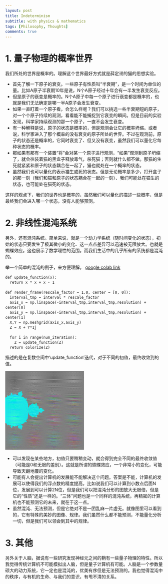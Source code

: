 ```yaml
---
layout: post
title: Indeterminism
subtitle: with physics & mathematics
tags: [Philosophy, Thoughts]
comments: true
---
```


# 1. 量子物理的概率世界

我们所处的世界是概率的。理解这个世界最好方式就是薛定谔的猫的思想实验。

* 首先了解一下原子的衰变。一些原子有性质叫“半衰期”，是一个时间为单位的量。比如A原子半衰期10年是说，N个A原子经过十年会有一半发生衰变反应。
* 但是原子的衰变是概率的。N个A原子中每一个原子进行衰变都是概率的，也就是我们无法确定是哪一半A原子会发生衰变。
* 如果一直盯着一个原子看，会怎么样呢？我们可以挑选一些半衰期短的原子，对一个个原子持续的观测，看看能不能捕捉到它衰变的瞬间。但是目前的实验发现，科学家持续观测的那一个原子，一直不会发生衰变。
* 有一种解释是说，原子的状态是概率的，但是观测会让它的概率坍缩。或者说，科学家进入了那个概率的没有衰变的原子所处的世界。不过在观测前，原子的状态还是概率的，它同时衰变了、但又没有衰变，虽然我们可以量化它每种状态的概率。
* 那如果有那有一个装置“将”会对某一个原子进行观测，“如果”观测到原子坍缩了，就会往装着猫的黑盒子释放毒气，杀死猫；否则就什么都不做。那猫的生死就紧紧和原子的状态耦合在一起了，猫也就处在一个概率的状态。
* 虽然我们也可以量化的表示猫生或死的状态。但是无论概率是多少，打开盒子的那一刻（我们和猫和原子的状态耦合在一起的一刻）、我们可能处在猫生的状态，也可能处在猫死的状态。

这样的观点下，我们的世界也是概率的，虽然我们可以量化的描述一些概率，但是最终我们会进入哪一个状态，没有人能够预测。


# 2. 非线性混沌系统

另外，还有混沌系统。简单来说，就是一个动力学系统（随时间变化的状态），初始的状态只要发生了极其微小的变化、这一点点差异可以迅速被无限放大。也就是蝴蝶效应。这也展示了数学理性的范围。而我们生活中的几乎所有的系统都是混沌的。

举一个简单的混沌的例子，来方便理解。
[google colab link](https://colab.research.google.com/drive/1JTx2EWAE5MmIzzyLBuaXzE6P7Wkw9G7O?usp=share_link)

```
def update_function(x):
  return x * x + x - 1

def render_frame(rescale_factor = 1.0, center = [0, 0]):
  interval_tmp = interval * rescale_factor
  axis_x = np.linspace(-interval_tmp,interval_tmp,resolution) + center[0]
  axis_y = np.linspace(-interval_tmp,interval_tmp,resolution) + center[1]
  X,Y = np.meshgrid(axis_x,axis_y)
  Z = X + Y*1j

  for i in range(num_iteration):
    Z = update_function(Z)
  return colorize(Z)
```

描述的是在复数空间中‘update_function’迭代，对于不同的初值，最终收敛到的值。

<img src="../assets/post_image/demo_mandelbrot.gif" alt="huike" class="mx-auto d-block" width="50%">

* 可以发现在某些地方，初值只要稍稍变动，就会得到完全不同的最终收敛值（可能是0和无限的差别）。这就是所谓的蝴蝶效应，一个非常小的变化，可能导致天翻地覆的变化。
* 可能有人会提出计算机的发展能不能解决这个问题。答案是不能，计算机的发展可以使得我们的浮点数的精度提高，比如说我们可以计算到小数点后面N位，发展到可以计算2N位，但是我们可以把混沌分形的图放大无限倍，但是它的“性质”还是一样的。“三体”问题也是一个同样的混沌系统，再精密的计算机也不能预测它的未来，就在于这一点。
* 虽然混沌、无法预测，但是它绝对不是一团乱麻一片虚无。就像图里可以看到的，它有特殊的美妙的图像、规律。我们虽然什么都不能预测，不能量化分析一切，但是我们可以领会到其中的规律。

# 3. 其他

另外关于人脑，据说有一些研究发现神经元之间的鞘有一些量子物理的特性。所以我觉得传统计算机不可能模拟出人脑，但是量子计算机有可能。人脑是一个参数量硕大的动力系统，它一定也是混沌的，优美有序但是无法预测的。我也觉得混沌中的秩序，与有机的生命、与我们的意识，有甩不清的关系。
